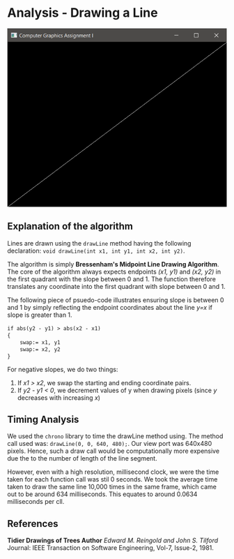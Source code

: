 # Analysis - Drawing a Line

![linedrawing](./screenshots/linedrawing.png)

## Explanation of the algorithm

Lines are drawn using the `drawLine` method having the following declaration: `void drawLine(int x1, int y1, int x2, int y2)`.

The algorithm is simply **Bressenham's Midpoint Line Drawing Algorithm**. The core of the algorithm always expects endpoints _(x1, y1)_ and _(x2, y2)_ in the first quadrant with the slope between 0 and 1. The function therefore translates any coordinate into the first quadrant with slope between 0 and 1.

The following piece of psuedo-code illustrates ensuring slope is between 0 and 1 by simply reflecting the endpoint coordinates about the line _y=x_ if slope is greater than 1.

```
if abs(y2 - y1) > abs(x2 - x1)
{
	swap:= x1, y1
	swap:= x2, y2
}
```

For negative slopes, we do two things:

1. If _x1 > x2_, we swap the starting and ending coordinate pairs.
2. If _y2 - y1 < 0_, we decrement values of y when drawing pixels (since _y_ decreases with increasing _x_)

## Timing Analysis

We used the `chrono` library to time the drawLine method using. The method call used was:
`drawLine(0, 0, 640, 480);`. Our view port was 640x480 pixels. Hence, such a draw call would be computationally more expensive due the to the number of length of the line segment.

However, even with a high resolution, millisecond clock, we were the time taken for each function call was stil 0 seconds. We took the average time taken to draw the same line 10,000 times in the same frame, which came out to be around 634 milliseconds. This equates to around 0.0634 milliseconds per cll.

## References

**Tidier Drawings of Trees Author** _Edward M. Reingold and John S. Tilford_
Journal: IEEE Transaction on Software Engineering, Vol-7, Issue-2, 1981.
